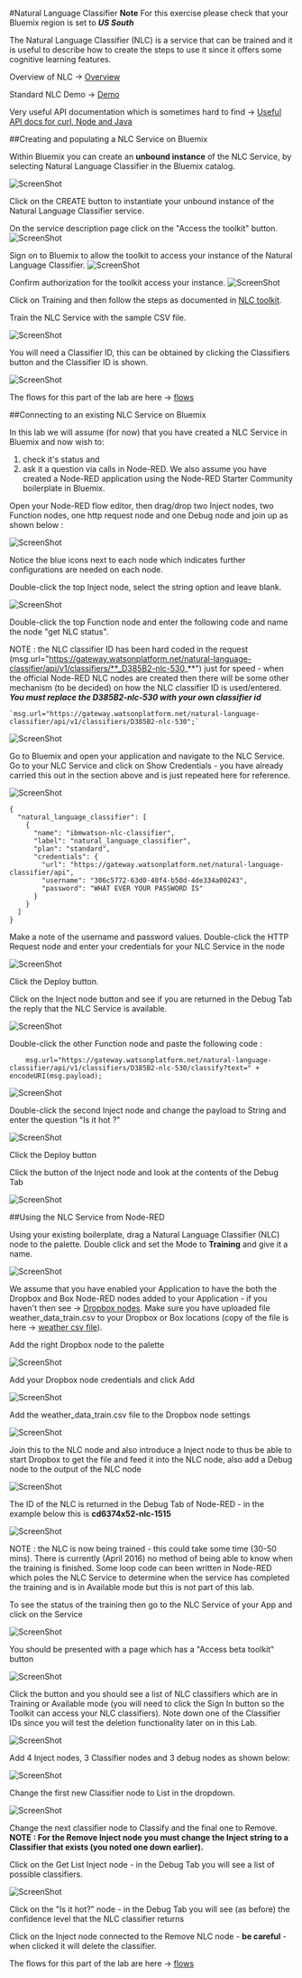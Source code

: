 #Natural Language Classifier
**Note** For this exercise please check that your Bluemix region is set to **_US South_**

The Natural Language Classifier (NLC) is a service that can be trained and it 
is useful to describe how to create the steps to use it since it offers some cognitive learning features. 

Overview of NLC -> [Overview](http://www.ibm.com/smarterplanet/us/en/ibmwatson/developercloud/doc/nl-classifier/)
 
Standard NLC Demo -> [Demo](http://natural-language-classifier-demo.mybluemix.net)

 Very useful API documentation which is sometimes hard to find -> [Useful API docs for curl, Node and Java](https://www.ibm.com/smarterplanet/us/en/ibmwatson/developercloud/natural-language-classifier/api/v1/?node#introduction)

##Creating and populating a NLC Service on Bluemix

Within Bluemix you can create an **unbound instance** of the NLC Service, by selecting Natural Language Classifier
in the Bluemix catalog.

![ScreenShot](images/nlc_std_service.png)

Click on the CREATE button to instantiate your unbound instance of the Natural Language Classifier service.

On the service description page click on the "Access the toolkit" button. 
![ScreenShot](images/nlc_access_toolkit.png)

Sign on to Bluemix to allow the toolkit to access your instance of the Natural Language Classifier.
![ScreenShot](images/nlc_toolkit_signon.png)

Confirm authorization for the toolkit access your instance.
![ScreenShot](images/nlc_toolkit_authorize.png)

Click on Training and then follow the steps as documented in [NLC toolkit](https://www.ibm.com/smarterplanet/us/en/ibmwatson/developercloud/doc/nl-classifier/tool_examples.shtml).  

Train the NLC Service with the sample CSV file.

![ScreenShot](images/nlc_toolkit_training.png)

You will need a Classifier ID, this can be obtained by clicking the Classifiers button and the Classifier ID is shown.

![ScreenShot](images/nlc_classifier_id.png)

The flows for this part of the lab are here -> [flows](nlc_flows.json)

##Connecting to an existing NLC Service on Bluemix
 
In this lab we will assume (for now) that you have created a NLC Service in Bluemix and now wish to:
1. check it's status and 
2. ask it a question via calls in Node-RED. 
We also assume you have created a Node-RED application using the Node-RED Starter Community boilerplate in Bluemix.

Open your Node-RED flow editor, then drag/drop two Inject nodes, two Function nodes, one http request node and one Debug node and join up as shown below :
 
![ScreenShot](images/nlc_nodes_joined.png)

Notice the blue icons next to each node which indicates further configurations are needed on each node.

Double-click the top Inject node, select the string option and leave blank.

![ScreenShot](images/nlc_inject_node.png)

Double-click the top Function node and enter the following code and name the node "get NLC status".  

NOTE : the NLC classifier ID has been hard coded in the request (msg.url="https://gateway.watsonplatform.net/natural-language-classifier/api/v1/classifiers/**_D385B2-nlc-530_**") just for speed - when the official Node-RED NLC nodes are created then there will be some other mechanism (to be decided) on how the NLC classifier ID is used/entered. **_You must replace the D385B2-nlc-530 with your own classifier id_**

    `msg.url="https://gateway.watsonplatform.net/natural-language-classifier/api/v1/classifiers/D385B2-nlc-530";`

![ScreenShot](images/nlc_get_status_function.png)

Go to Bluemix and open your application and navigate to the NLC Service.  Go to your NLC Service and click on Show Credentials - you have already carried this out in the section above and is just repeated here for reference.


![ScreenShot](images/nlc_credentials.png)

    {
      "natural_language_classifier": [
        {
          "name": "ibmwatson-nlc-classifier",
          "label": "natural_language_classifier",
          "plan": "standard",
          "credentials": {
            "url": "https://gateway.watsonplatform.net/natural-language-classifier/api",
            "username": "306c5772-63d0-40f4-b50d-4de334a00243",
            "password": "WHAT EVER YOUR PASSWORD IS"
          }
        }
      ]
    }

Make a note of the username and password values.  Double-click the HTTP Request node and enter your credentials for your NLC Service in the node 

![ScreenShot](images/nlc_credentials_request_node.png)

Click the Deploy button.

Click on the Inject node button and see if you are returned in the Debug Tab the reply that the NLC Service is available.

![ScreenShot](images/nlc_available.png)

Double-click the other Function node and paste the following code :

        msg.url="https://gateway.watsonplatform.net/natural-language-classifier/api/v1/classifiers/D385B2-nlc-530/classify?text=" + encodeURI(msg.payload);
    
![ScreenShot](images/nlc_ask_question.png)

Double-click the second Inject node and change the payload to String and enter the question "Is it hot ?"

![ScreenShot](images/nlc_inject_ask.png)

Click the Deploy button

Click the button of the Inject node and look at the contents of the Debug Tab

![ScreenShot](images/nlc_debug_ask_output.png)

##Using the NLC Service from Node-RED

Using your existing boilerplate, drag a Natural Language Classifier (NLC) node to the palette.  Double click and set the Mode to **Training** and give it a name.

![ScreenShot](images/nlc_edit_training.png)

We assume that you have enabled your Application to have the both the Dropbox and Box Node-RED nodes added to your Application - if you haven't then see -> [Dropbox nodes](https://github.com/watson-developer-cloud/node-red-labs/tree/master/utilities/dropbox_setup).  Make sure you have uploaded file weather_data_train.csv to your Dropbox or Box locations (copy of the file is here -> [weather csv file](weather_data_train.csv)).

Add the right Dropbox node to the palette

![ScreenShot](images/nlc_dropbox_node.png)

Add your Dropbox node credentials and click Add

![ScreenShot](images/nlc_dropbox_setup.png)

Add the weather_data_train.csv file to the Dropbox node settings

![ScreenShot](images/nlc_dropbox_filename.png)

Join this to the NLC node and also introduce a Inject node to thus be able to start Dropbox to get the file and feed it into the NLC node, also add a Debug node to the output of the NLC node

![ScreenShot](images/nlc_nlc_flow_inject_debug.png)

The ID of the NLC is returned in the Debug Tab of Node-RED - in the example below this is **cd6374x52-nlc-1515**

![ScreenShot](images/nlc_debug_tab_nlc_id.png)

NOTE : the NLC is now being trained - this could take some time (30-50 mins).  There is currently (April 2016) no method of being able to know when the training is finished.  Some loop code can been written in Node-RED which poles the NLC Service to determine when the service has completed the training and is in Available mode but this is not part of this lab.

To see the status of the training then go to the NLC Service of your App and click on the Service

![ScreenShot](images/nlc_status.png)

You should be presented with a page which has a "Access beta toolkit" button

![ScreenShot](images/nlc_access_beta_toolkit.png)

Click the button and you should see a list of NLC classifiers which are in Training or Available mode (you will need to click the Sign In button so the Toolkit can access your NLC classifiers).  Note down one of the Classifier IDs since you will test the deletion functionality later on in this Lab.

![ScreenShot](images/nlc_access_beta_toolkit_list.png)

Add 4 Inject nodes, 3 Classifier nodes and 3 debug nodes as shown below:

![ScreenShot](images/nlc_all_flows.png)

Change the first new Classifier node to List in the dropdown.

![ScreenShot](images/nlc_dropdown_list.png)

Change the next classifier node to Classify and the final one to Remove. 
**NOTE : For the Remove Inject node you must change the Inject string to a Classifier that exists (you noted one down earlier).**

Click on the Get List Inject node - in the Debug Tab you will see a list of possible classifiers.

![ScreenShot](images/nlc_list.png)

Click on the "Is it hot?" node - in the Debug Tab you will see (as before) the confidence level that the NLC classifier returns

Click on the Inject node connected to the Remove NLC node - **be careful** - when clicked it will delete the classifier.


The flows for this part of the lab are here -> [flows](nlc_flows_with_nlc_service.json)



